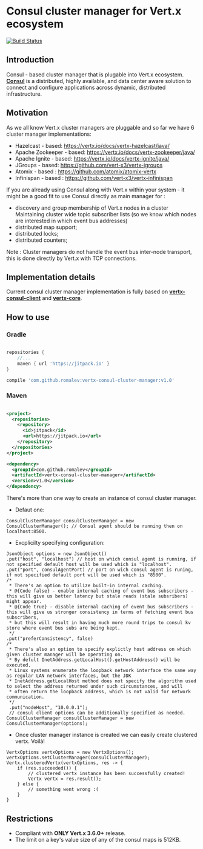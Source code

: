 # Consul cluster manager for Vert.x ecosystem #

[![Build Status](https://travis-ci.com/romalev/vertx-consul-cluster-manager.svg?branch=master)](https://travis-ci.com/romalev/vertx-consul-cluster-manager)

**Introduction**
-
Consul - based cluster manager that is plugable into Vert.x ecosystem. **[Consul](https://www.consul.io/)** is a distributed, highly available, and data center aware solution to connect and configure applications across dynamic, distributed infrastructure.

**Motivation**
- 
As we all know Vert.x cluster managers are pluggable and so far we have 6 cluster manager implementations: 

- Hazelcast - based: https://vertx.io/docs/vertx-hazelcast/java/
- Apache Zookeeper - based: https://vertx.io/docs/vertx-zookeeper/java/  
- Apache Ignite - based: https://vertx.io/docs/vertx-ignite/java/
- JGroups - based: https://github.com/vert-x3/vertx-jgroups
- Atomix - based : https://github.com/atomix/atomix-vertx
- Infinispan - based : https://github.com/vert-x3/vertx-infinispan 

If you are already using Consul along with Vert.x within your system - it might be a good fit to use Consul directly as main manager for : 
- discovery and group membership of Vert.x nodes in a cluster
Maintaining cluster wide topic subscriber lists (so we know which nodes are interested in which event bus addresses)
- distributed map support;
- distributed locks;
- distributed counters;   

Note : Cluster managers do not handle the event bus inter-node transport, this is done directly by Vert.x with TCP connections.

**Implementation details**
-
Current consul cluster manager implementation is fully based on [**vertx-consul-client**](https://vertx.io/docs/vertx-consul-client/java/) and [**vertx-core**](https://vertx.io/docs/vertx-core/java/).

**How to use**
-

### Gradle
```groovy

repositories {
    //...
    maven { url 'https://jitpack.io' }
}

compile 'com.github.romalev:vertx-consul-cluster-manager:v1.0'
```

### Maven
```xml

<project>
  <repositories>
    <repository>
      <id>jitpack</id>
      <url>https://jitpack.io</url>
    </repository>
  </repositories>
</project>

<dependency>
  <groupId>com.github.romalev</groupId>
  <artifactId>vertx-consul-cluster-manager</artifactId>
  <version>v1.0</version>
</dependency>
```
There's more than one way to create an instance of consul cluster manager. 
- Defaut one: 

``` ConsulClusterManager consulClusterManager = new ConsulClusterManager(); // Consul agent should be running then on localhost:8500.  ```
- Excplicilty specifying configuration: 
``` 
JsonObject options = new JsonObject()
.put("host", "localhost") // host on which consul agent is running, if not specified default host will be used which is "localhost".
.put("port", consulAgentPort) // port on wich consul agent is runing, if not specified default port will be used which is "8500".
/*
 * There's an option to utilize built-in internal caching. 
 * @{Code false} - enable internal caching of event bus subscribers - this will give us better latency but stale reads (stale subsribers) might appear.  
 * @{Code true} - disable internal caching of event bus subscribers - this will give us stronger consistency in terms of fetching event bus subscribers, 
 * but this will result in having much more round trips to consul kv store where event bus subs are being kept.
 */
.put("preferConsistency", false)
/*
 * There's also an option to specify explictly host address on which given cluster manager will be operating on. 
 * By defult InetAddress.getLocalHost().getHostAddress() will be executed.
 * Linux systems enumerate the loopback network interface the same way as regular LAN network interfaces, but the JDK       
 * InetAddress.getLocalHost method does not specify the algorithm used to select the address returned under such circumstances, and will 
 * often return the loopback address, which is not valid for network communication.
 */
 .put("nodeHost", "10.0.0.1");
 // consul client options can be additionally specified as needed.
ConsulClusterManager consulClusterManager = new ConsulClusterManager(options);
 ```
- Once cluster manager instance is created we can easily create clustered vertx. Voilà! 
```
VertxOptions vertxOptions = new VertxOptions();
vertxOptions.setClusterManager(consulClusterManager);
Vertx.clusteredVertx(vertxOptions, res -> {
    if (res.succeeded()) {
	    // clustered vertx instance has been successfully created!
	    Vertx vertx = res.result(); 
	} else {
	    // something went wrong :( 
	}
}
```

**Restrictions**
-
- Compliant with **ONLY Vert.x 3.6.0+** release.
- The limit on a key's value size of any of the consul  maps is 512KB.

